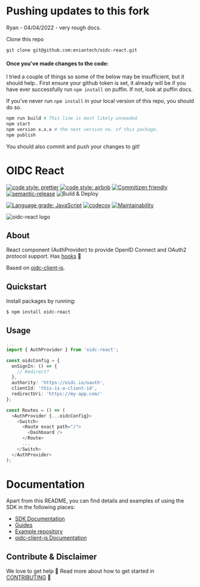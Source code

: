 # Pushing updates to this fork

Ryan - 04/04/2022 - very rough docs.

Clone this repo

```
git clone git@github.com:eniantech/oidc-react.git
```

#### Once you've made changes to the code:

I tried a couple of things so some of the below may be insufficient, but it should help..
First ensure your github token is set, it already will be if you have ever successfully run `npm install` on puffin.
If not, look at puffin docs.

If you've never run `npm install` in your local version of this repo, you should do so.

```sh
npm run build # This line is most likely unneeded
npm start
npm version x.x.x # the next version no. of this package.
npm publish
```

You should also commit and push your changes to git!

# OIDC React

[![code style: prettier](https://img.shields.io/badge/code_style-prettier-ff69b4.svg?style=flat-square)](https://github.com/prettier/prettier)
[![code style: airbnb](https://img.shields.io/badge/eslint-airbnb-ff5a5f.svg?style=flat-square)](https://github.com/prettier/prettier)
[![Commitizen friendly](https://img.shields.io/badge/commitizen-friendly-brightgreen.svg?style=flat-square)](http://commitizen.github.io/cz-cli/)
[![semantic-release](https://img.shields.io/badge/%20%20%F0%9F%93%A6%F0%9F%9A%80-semantic--release-e10079.svg?style=flat-square)](https://github.com/semantic-release/semantic-release)
![Build & Deploy](https://github.com/bjerkio/oidc-react/workflows/Build%20&%20Deploy/badge.svg)

[![Language grade: JavaScript](https://img.shields.io/lgtm/grade/javascript/g/bjerkio/oidc-react.svg?logo=lgtm&logoWidth=18)](https://lgtm.com/projects/g/bjerkio/oidc-react/context:javascript)
[![codecov](https://codecov.io/gh/bjerkio/oidc-react/branch/master/graph/badge.svg)](https://codecov.io/gh/bjerkio/oidc-react)
[![Maintainability](https://api.codeclimate.com/v1/badges/69bf0921275f61ef6dd0/maintainability)](https://codeclimate.com/github/bjerkio/oidc-react/maintainability)

![oidc-react logo](assets/logo.jpg)

## About

React component (AuthProvider) to provide OpenID Connect and OAuth2 protocol support. Has [hooks](guides/HOOKS.md) 🎉

Based on [oidc-client-js](https://github.com/IdentityModel/oidc-client-js).

## Quickstart

Install packages by running:

```shell
$ npm install oidc-react
```

## Usage

```typescript
...
import { AuthProvider } from 'oidc-react';

const oidcConfig = {
  onSignIn: () => {
    // Redirect?
  },
  authority: 'https://oidc.io/oauth',
  clientId: 'this-is-a-client-id',
  redirectUri: 'https://my-app.com/'
};

const Routes = () => (
  <AuthProvider {...oidcConfig}>
    <Switch>
      <Route exact path="/">
        <Dashboard />
      </Route>
      ...
    </Switch>
  </AuthProvider>
);
```

# Documentation

Apart from this README, you can find details and examples of using the SDK in the following places:

- [SDK Documentation](docs/README.md)
- [Guides](guides/)
- [Example repository](https://github.com/cobraz/example-react-oidc)
- [oidc-client-js Documentation](https://github.com/IdentityModel/oidc-client-js/wiki)

## Contribute & Disclaimer

We love to get help 🙏 Read more about how to get started in [CONTRIBUTING](CONTRIBUTING.md) 🌳
